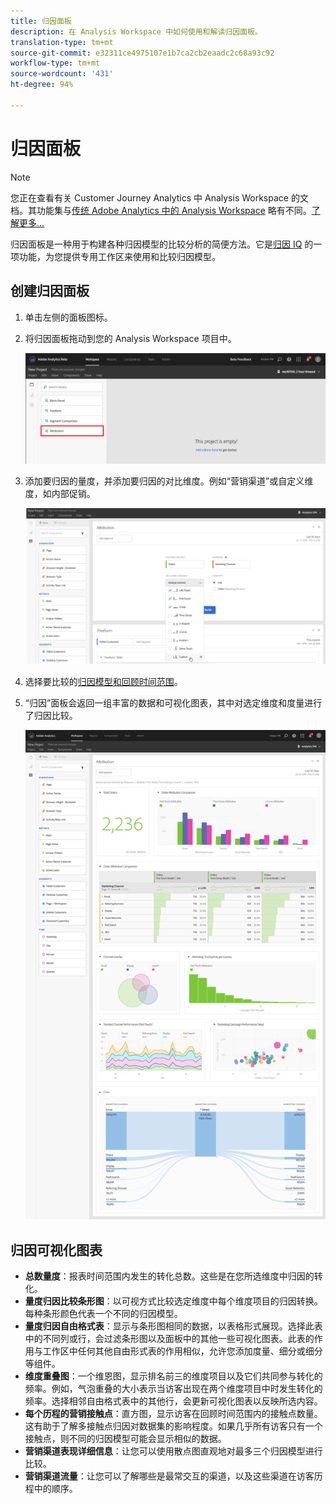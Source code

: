 ```yaml
---
title: 归因面板
description: 在 Analysis Workspace 中如何使用和解读归因面板。
translation-type: tm+mt
source-git-commit: e32311ce4975107e1b7ca2cb2eaadc2c68a93c92
workflow-type: tm+mt
source-wordcount: '431'
ht-degree: 94%

---
```



# 归因面板

>[!NOTE]
>
>您正在查看有关 Customer Journey Analytics 中 Analysis Workspace 的文档。其功能集与[传统 Adobe Analytics 中的 Analysis Workspace](https://docs.adobe.com/content/help/zh-Hans/analytics/analyze/analysis-workspace/home.html) 略有不同。[了解更多...](/help/getting-started/cja-aa.md)

归因面板是一种用于构建各种归因模型的比较分析的简便方法。它是[归因 IQ](../attribution/overview.md) 的一项功能，为您提供专用工作区来使用和比较归因模型。

## 创建归因面板

1. 单击左侧的面板图标。
1. 将归因面板拖动到您的 Analysis Workspace 项目中。

   ![新建归因面板](assets/Attribution_Panel_1.png)

1. 添加要归因的量度，并添加要归因的对比维度。例如“营销渠道”或自定义维度，如内部促销。

   ![选择维度和量度](assets/attribution_panel2.png)

1. 选择要比较的[归因模型和回顾时间范围](../attribution/models.md)。

1. “归因”面板会返回一组丰富的数据和可视化图表，其中对选定维度和度量进行了归因比较。

   ![归因可视化图表](assets/attr_panel_vizs.png)

## 归因可视化图表

* **总数量度**：报表时间范围内发生的转化总数。这些是在您所选维度中归因的转化。
* **量度归因比较条形图**：以可视方式比较选定维度中每个维度项目的归因转换。每种条形颜色代表一个不同的归因模型。
* **量度归因自由格式表**：显示与条形图相同的数据，以表格形式展现。选择此表中的不同列或行，会过滤条形图以及面板中的其他一些可视化图表。此表的作用与工作区中任何其他自由形式表的作用相似，允许您添加度量、细分或细分等组件。
* **维度重叠图**：一个维恩图，显示排名前三的维度项目以及它们共同参与转化的频率。例如，气泡重叠的大小表示当访客出现在两个维度项目中时发生转化的频率。选择相邻自由格式表中的其他行，会更新可视化图表以反映所选内容。
* **每个历程的营销接触点**：直方图，显示访客在回顾时间范围内的接触点数量。这有助于了解多接触点归因对数据集的影响程度。如果几乎所有访客只有一个接触点，则不同的归因模型可能会显示相似的数据。
* **营销渠道表现详细信息**：让您可以使用散点图直观地对最多三个归因模型进行比较。
* **营销渠道流量**：让您可以了解哪些是最常交互的渠道，以及这些渠道在访客历程中的顺序。
